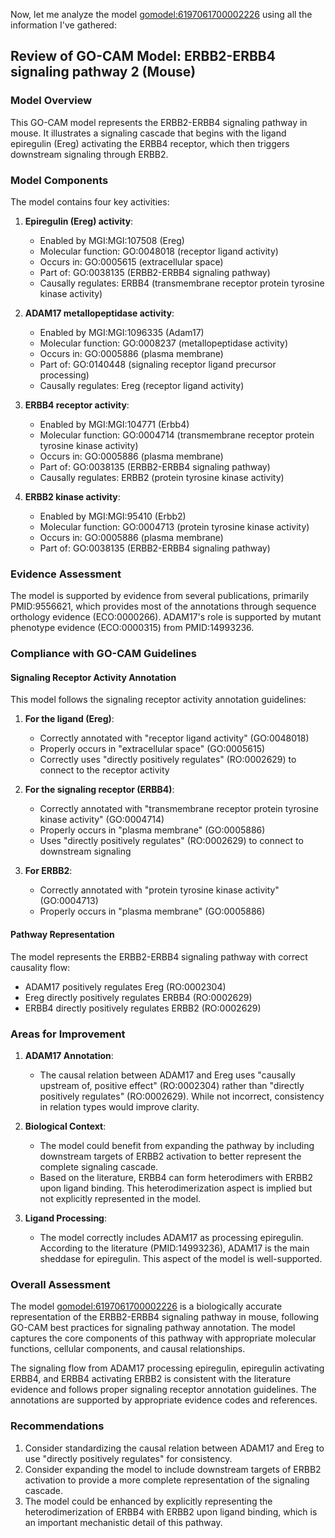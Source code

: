 Now, let me analyze the model [gomodel:6197061700002226](https://bioregistry.io/go.model:6197061700002226) using all the information I've gathered:

## Review of GO-CAM Model: ERBB2-ERBB4 signaling pathway 2 (Mouse)

### Model Overview
This GO-CAM model represents the ERBB2-ERBB4 signaling pathway in mouse. It illustrates a signaling cascade that begins with the ligand epiregulin (Ereg) activating the ERBB4 receptor, which then triggers downstream signaling through ERBB2.

### Model Components
The model contains four key activities:

1. **Epiregulin (Ereg) activity**: 
   - Enabled by MGI:MGI:107508 (Ereg)
   - Molecular function: GO:0048018 (receptor ligand activity)
   - Occurs in: GO:0005615 (extracellular space)
   - Part of: GO:0038135 (ERBB2-ERBB4 signaling pathway)
   - Causally regulates: ERBB4 (transmembrane receptor protein tyrosine kinase activity)

2. **ADAM17 metallopeptidase activity**:
   - Enabled by MGI:MGI:1096335 (Adam17)
   - Molecular function: GO:0008237 (metallopeptidase activity)
   - Occurs in: GO:0005886 (plasma membrane)
   - Part of: GO:0140448 (signaling receptor ligand precursor processing)
   - Causally regulates: Ereg (receptor ligand activity)

3. **ERBB4 receptor activity**:
   - Enabled by MGI:MGI:104771 (Erbb4)
   - Molecular function: GO:0004714 (transmembrane receptor protein tyrosine kinase activity)
   - Occurs in: GO:0005886 (plasma membrane)
   - Part of: GO:0038135 (ERBB2-ERBB4 signaling pathway)
   - Causally regulates: ERBB2 (protein tyrosine kinase activity)

4. **ERBB2 kinase activity**:
   - Enabled by MGI:MGI:95410 (Erbb2)
   - Molecular function: GO:0004713 (protein tyrosine kinase activity)
   - Occurs in: GO:0005886 (plasma membrane)
   - Part of: GO:0038135 (ERBB2-ERBB4 signaling pathway)

### Evidence Assessment
The model is supported by evidence from several publications, primarily PMID:9556621, which provides most of the annotations through sequence orthology evidence (ECO:0000266). ADAM17's role is supported by mutant phenotype evidence (ECO:0000315) from PMID:14993236.

### Compliance with GO-CAM Guidelines

#### Signaling Receptor Activity Annotation
This model follows the signaling receptor activity annotation guidelines:

1. **For the ligand (Ereg)**:
   - Correctly annotated with "receptor ligand activity" (GO:0048018)
   - Properly occurs in "extracellular space" (GO:0005615)
   - Correctly uses "directly positively regulates" (RO:0002629) to connect to the receptor activity

2. **For the signaling receptor (ERBB4)**:
   - Correctly annotated with "transmembrane receptor protein tyrosine kinase activity" (GO:0004714)
   - Properly occurs in "plasma membrane" (GO:0005886)
   - Uses "directly positively regulates" (RO:0002629) to connect to downstream signaling

3. **For ERBB2**:
   - Correctly annotated with "protein tyrosine kinase activity" (GO:0004713)
   - Properly occurs in "plasma membrane" (GO:0005886)

#### Pathway Representation
The model represents the ERBB2-ERBB4 signaling pathway with correct causality flow:
- ADAM17 positively regulates Ereg (RO:0002304)
- Ereg directly positively regulates ERBB4 (RO:0002629)
- ERBB4 directly positively regulates ERBB2 (RO:0002629)

### Areas for Improvement

1. **ADAM17 Annotation**:
   - The causal relation between ADAM17 and Ereg uses "causally upstream of, positive effect" (RO:0002304) rather than "directly positively regulates" (RO:0002629). While not incorrect, consistency in relation types would improve clarity.

2. **Biological Context**:
   - The model could benefit from expanding the pathway by including downstream targets of ERBB2 activation to better represent the complete signaling cascade.
   - Based on the literature, ERBB4 can form heterodimers with ERBB2 upon ligand binding. This heterodimerization aspect is implied but not explicitly represented in the model.

3. **Ligand Processing**:
   - The model correctly includes ADAM17 as processing epiregulin. According to the literature (PMID:14993236), ADAM17 is the main sheddase for epiregulin. This aspect of the model is well-supported.

### Overall Assessment
The model [gomodel:6197061700002226](https://bioregistry.io/go.model:6197061700002226) is a biologically accurate representation of the ERBB2-ERBB4 signaling pathway in mouse, following GO-CAM best practices for signaling pathway annotation. The model captures the core components of this pathway with appropriate molecular functions, cellular components, and causal relationships.

The signaling flow from ADAM17 processing epiregulin, epiregulin activating ERBB4, and ERBB4 activating ERBB2 is consistent with the literature evidence and follows proper signaling receptor annotation guidelines. The annotations are supported by appropriate evidence codes and references.

### Recommendations
1. Consider standardizing the causal relation between ADAM17 and Ereg to use "directly positively regulates" for consistency.
2. Consider expanding the model to include downstream targets of ERBB2 activation to provide a more complete representation of the signaling cascade.
3. The model could be enhanced by explicitly representing the heterodimerization of ERBB4 with ERBB2 upon ligand binding, which is an important mechanistic detail of this pathway.